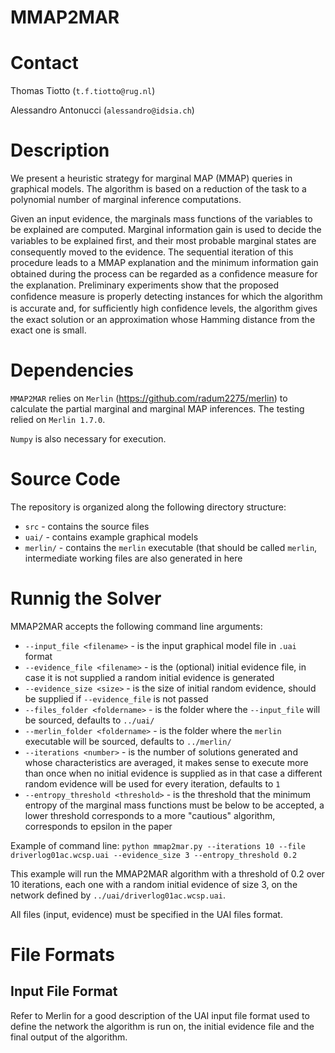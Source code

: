 # MMAP2MAR

# Contact

Thomas Tiotto (`t.f.tiotto@rug.nl`)

Alessandro Antonucci (`alessandro@idsia.ch`)

# Description

We present a heuristic strategy for marginal MAP (MMAP) queries in graphical models. 
The algorithm is based on a reduction of the task to a polynomial number of marginal inference computations. 

Given an input evidence, the marginals mass functions of the variables to be explained are computed. 
Marginal information gain is used to decide the variables to be explained ﬁrst, and their most probable marginal states are consequently moved to the evidence. 
The sequential iteration of this procedure leads to a MMAP explanation and the minimum information gain obtained during the process can be regarded as a conﬁdence measure for the explanation. 
Preliminary experiments show that the proposed conﬁdence measure is properly detecting instances for which the algorithm is accurate and, for sufﬁciently high conﬁdence levels, the algorithm gives the exact solution or an approximation whose Hamming distance from the exact one is small.

# Dependencies

`MMAP2MAR` relies on `Merlin` (https://github.com/radum2275/merlin) to calculate the partial marginal and marginal MAP inferences.
The testing relied on `Merlin 1.7.0`.

`Numpy` is also necessary for execution.
 
# Source Code

The repository is organized along the following directory structure:

* `src` - contains the source files
* `uai/` - contains example graphical models
* `merlin/` - contains the `merlin` executable (that should be called `merlin`, intermediate working files are also generated in here

# Runnig the Solver

MMAP2MAR accepts the following command line arguments:

* `--input_file <filename>` - is the input graphical model file in `.uai` format
* `--evidence_file <filename>` - is the (optional) initial evidence file, in case it is not supplied a random initial evidence is generated
* `--evidence_size <size>` - is the size of initial random evidence, should be supplied if `--evidence_file` is not passed
* `--files_folder <foldername>` - is the folder where the `--input_file` will be sourced, defaults to `../uai/`
* `--merlin_folder <foldername>` - is the folder where the `merlin` executable will be sourced, defaults to `../merlin/`
* `--iterations <number>` - is the number of solutions generated and whose characteristics are averaged, it makes sense to execute more than once when no initial evidence is supplied as in that case a different random evidence will be used for every iteration, defaults to `1`
* `--entropy_threshold <threshold>` - is the threshold that the minimum entropy of the marginal mass functions must be below to be accepted, a lower threshold corresponds to a more "cautious" algorithm, corresponds to epsilon in the paper

Example of command line:
`python mmap2mar.py --iterations 10 --file driverlog01ac.wcsp.uai --evidence_size 3 --entropy_threshold 0.2`

This example will run the MMAP2MAR algorithm with a threshold of 0.2 over 10 iterations, each one with a random initial evidence of size 3, on the network defined by `../uai/driverlog01ac.wcsp.uai`.

All files (input, evidence) must be specified in the UAI files format.


# File Formats

## Input File Format

Refer to Merlin for a good description of the UAI input file format used to define the network the algorithm is run on, the initial evidence file and the final output of the algorithm.
